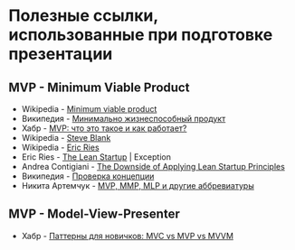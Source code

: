 # Полезные ссылки, использованные при подготовке презентации
## MVP - Minimum Viable Product

* Wikipedia - [Minimum viable product](https://en.wikipedia.org/wiki/Minimum_viable_product)
* Википедия - [Минимально жизнеспособный продукт](https://ru.wikipedia.org/wiki/%D0%9C%D0%B8%D0%BD%D0%B8%D0%BC%D0%B0%D0%BB%D1%8C%D0%BD%D0%BE_%D0%B6%D0%B8%D0%B7%D0%BD%D0%B5%D1%81%D0%BF%D0%BE%D1%81%D0%BE%D0%B1%D0%BD%D1%8B%D0%B9_%D0%BF%D1%80%D0%BE%D0%B4%D1%83%D0%BA%D1%82)
* Хабр - [MVP: что это такое и как работает?](https://habr.com/ru/company/productstar/blog/508892/)
* Wikipedia - [Steve Blank](https://en.wikipedia.org/wiki/Steve_Blank)
* Wikipedia - [Eric Ries](https://en.wikipedia.org/wiki/Eric_Ries)
* Eric Ries - [The Lean Startup](https://knowledge.wharton.upenn.edu/article/eric-ries-on-the-lean-startup/) | Exception
* Andrea Contigiani - [The Downside of Applying Lean Startup Principles](https://knowledge.wharton.upenn.edu/article/the-limitations-of-lean-startup-principles/)
* Википедия - [Проверка концепции](https://ru.wikipedia.org/wiki/%D0%9F%D1%80%D0%BE%D0%B2%D0%B5%D1%80%D0%BA%D0%B0_%D0%BA%D0%BE%D0%BD%D1%86%D0%B5%D0%BF%D1%86%D0%B8%D0%B8)
* Никита Артемчук - [MVP, MMP, MLP и другие аббревиатуры](https://blog.ithillel.ua/articles/mvp-mmp-mlp-i-drugie-abbreviatury-kotorye-pomogayut-vyzhit-v-produktovoy-it)

## MVP - Model-View-Presenter
* Хабр - [Паттерны для новичков: MVC vs MVP vs MVVM](https://habr.com/ru/post/215605/)

